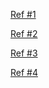 [Ref #1](https://docs.spring.io/spring-boot/docs/1.5.7.RELEASE/reference/htmlsingle/#getting-started-sdkman-cli-installation)

[Ref #2](http://sdkman.io/install.html)

[Ref #3](http://blog.benoitvallon.com/tips/getting-started-with-spring-boot/)

[Ref #4](https://dzone.com/articles/why-springboot)

